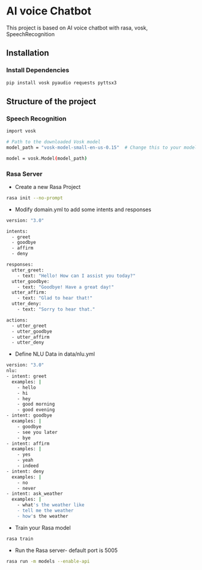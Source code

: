 # AI voice Chatbot

This project is based on AI voice chatbot with rasa, vosk, SpeechRecognition

## Installation

### Install Dependencies

```bash
pip install vosk pyaudio requests pyttsx3
```

## Structure of the project

### Speech Recognition

```bash
import vosk

# Path to the downloaded Vosk model
model_path = "vosk-model-small-en-us-0.15"  # Change this to your model's path

model = vosk.Model(model_path)
```

### Rasa Server

- Create a new Rasa Project

```bash
rasa init --no-prompt
```

- Modify domain.yml to add some intents and responses

```bash
version: "3.0"

intents:
  - greet
  - goodbye
  - affirm
  - deny

responses:
  utter_greet:
    - text: "Hello! How can I assist you today?"
  utter_goodbye:
    - text: "Goodbye! Have a great day!"
  utter_affirm:
    - text: "Glad to hear that!"
  utter_deny:
    - text: "Sorry to hear that."

actions:
  - utter_greet
  - utter_goodbye
  - utter_affirm
  - utter_deny

```

- Define NLU Data in data/nlu.yml

```bash
version: "3.0"
nlu:
- intent: greet
  examples: |
    - hello
    - hi
    - hey
    - good morning
    - good evening
- intent: goodbye
  examples: |
    - goodbye
    - see you later
    - bye
- intent: affirm
  examples: |
    - yes
    - yeah
    - indeed
- intent: deny
  examples: |
    - no
    - never
- intent: ask_weather
  examples: |
    - what's the weather like
    - tell me the weather
    - how's the weather

```

- Train your Rasa model

```bash
rasa train

```

- Run the Rasa server- default port is 5005

```bash
rasa run -m models --enable-api
```
